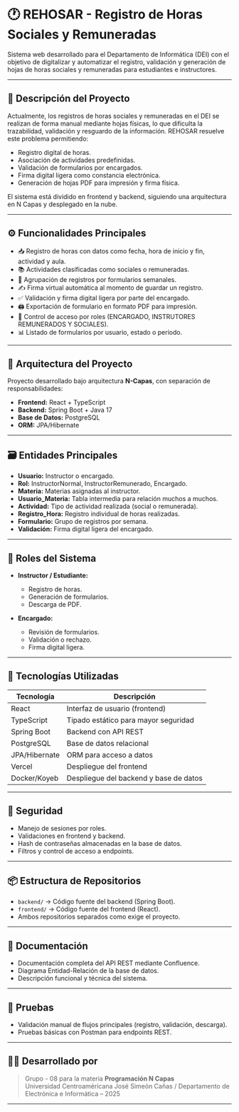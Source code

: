 # 🕐 REHOSAR - Registro de Horas Sociales y Remuneradas

Sistema web desarrollado para el Departamento de Informática (DEI) con el objetivo de digitalizar y automatizar el registro, validación y generación de hojas de horas sociales y remuneradas para estudiantes e instructores.

---

## 📌 Descripción del Proyecto

Actualmente, los registros de horas sociales y remuneradas en el DEI se realizan de forma manual mediante hojas físicas, lo que dificulta la trazabilidad, validación y resguardo de la información. REHOSAR resuelve este problema permitiendo:

- Registro digital de horas.
- Asociación de actividades predefinidas.
- Validación de formularios por encargados.
- Firma digital ligera como constancia electrónica.
- Generación de hojas PDF para impresión y firma física.

El sistema está dividido en frontend y backend, siguiendo una arquitectura en N Capas y desplegado en la nube.

---

## ⚙️ Funcionalidades Principales

- 📥 Registro de horas con datos como fecha, hora de inicio y fin, actividad y aula.
- 📚 Actividades clasificadas como sociales o remuneradas.
- 📅 Agrupación de registros por formularios semanales.
- ✍️ Firma virtual automática al momento de guardar un registro.
- ✅ Validación y firma digital ligera por parte del encargado.
- 🖨️ Exportación de formulario en formato PDF para impresión.
- 🔐 Control de acceso por roles (ENCARGADO, INSTRUTORES REMUNERADOS Y SOCIALES).
- 📊 Listado de formularios por usuario, estado o período.

---

## 🧱 Arquitectura del Proyecto

Proyecto desarrollado bajo arquitectura **N-Capas**, con separación de responsabilidades:

- **Frontend:** React + TypeScript
- **Backend:** Spring Boot + Java 17
- **Base de Datos:** PostgreSQL
- **ORM:** JPA/Hibernate

---

## 🗃️ Entidades Principales

- **Usuario:** Instructor o encargado.
- **Rol:** InstructorNormal, InstructorRemunerado, Encargado.
- **Materia:** Materias asignadas al instructor.
- **Usuario_Materia:** Tabla intermedia para relación muchos a muchos.
- **Actividad:** Tipo de actividad realizada (social o remunerada).
- **Registro_Hora:** Registro individual de horas realizadas.
- **Formulario:** Grupo de registros por semana.
- **Validación:** Firma digital ligera del encargado.

---

## 👤 Roles del Sistema

- **Instructor / Estudiante:**
  - Registro de horas.
  - Generación de formularios.
  - Descarga de PDF.

- **Encargado:**
  - Revisión de formularios.
  - Validación o rechazo.
  - Firma digital ligera.

---

## 🚀 Tecnologías Utilizadas

| Tecnología     | Descripción                          |
|----------------|--------------------------------------|
| React          | Interfaz de usuario (frontend)       |
| TypeScript     | Tipado estático para mayor seguridad |
| Spring Boot    | Backend con API REST                 |
| PostgreSQL     | Base de datos relacional             |
| JPA/Hibernate  | ORM para acceso a datos              |
| Vercel         | Despliegue del frontend              |
| Docker/Koyeb | Despliegue del backend y base de datos |

---

## 🔐 Seguridad

- Manejo de sesiones por roles.
- Validaciones en frontend y backend.
- Hash de contraseñas almacenadas en la base de datos.
- Filtros y control de acceso a endpoints.

---

## 📦 Estructura de Repositorios

- `backend/` → Código fuente del backend (Spring Boot).
- `frontend/` → Código fuente del frontend (React).
- Ambos repositorios separados como exige el proyecto.

---

## 📄 Documentación

- Documentación completa del API REST mediante Confluence.
- Diagrama Entidad-Relación de la base de datos.
- Descripción funcional y técnica del sistema.

---

## 🧪 Pruebas

- Validación manual de flujos principales (registro, validación, descarga).
- Pruebas básicas con Postman para endpoints REST.

---

## 👨‍💻 Desarrollado por

> Grupo - 08 para la materia **Programación N Capas**  
> Universidad Centroaméricana José Simeón Cañas / Departamento de Electrónica e Informática – 2025

---

